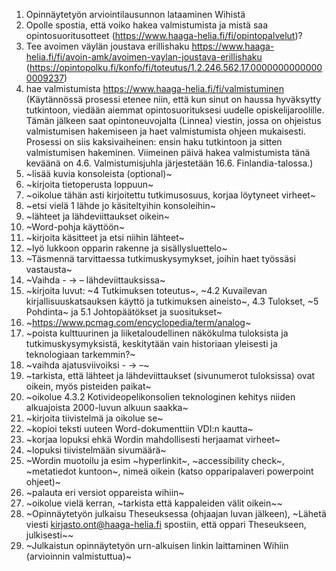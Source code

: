 1. Opinnäytetyön arviointilausunnon lataaminen Wihistä​
4. Opolle spostia, että voiko hakea valmistumista ja mistä saa opintosuoritusotteet (https://www.haaga-helia.fi/fi/opintopalvelut)?
5. Tee avoimen väylän joustava erillishaku https://www.haaga-helia.fi/fi/avoin-amk/avoimen-vaylan-joustava-erillishaku (https://opintopolku.fi/konfo/fi/toteutus/1.2.246.562.17.00000000000000009237)
6. hae valmistumista https://www.haaga-helia.fi/fi/valmistuminen (Käytännössä prosessi etenee niin, että kun sinut on haussa hyväksytty tutkintoon, viedään aiemmat opintosuorituksesi uudelle opiskelijaroolille. Tämän jälkeen saat opintoneuvojalta (Linnea) viestin, jossa on ohjeistus valmistumisen hakemiseen ja haet valmistumista ohjeen mukaisesti. Prosessi on siis kaksivaiheinen: ensin haku tutkintoon ja sitten valmistumisen hakeminen. Viimeinen päivä hakea valmistumista tänä keväänä on 4.6. Valmistumisjuhla järjestetään 16.6. Finlandia-talossa.)
7. ~lisää kuvia konsoleista (optional)~
10. ~kirjoita tietoperusta loppuun~
11. ~oikolue tähän asti kirjoitettu tutkimusosuus, korjaa löytyneet virheet~
12. ~etsi vielä 1 lähde jo käsiteltyihin konsoleihin~
13. ~lähteet ja lähdeviittaukset oikein~
14. ~Word-pohja käyttöön~
15. ~kirjoita käsitteet ja etsi niihin lähteet~
16. ~lyö lukkoon opparin rakenne ja sisällysluettelo~
17. ~Täsmennä tarvittaessa tutkimuskysymykset, joihin haet työssäsi vastausta~
18. ~Vaihda - -> –  lähdeviittauksissa~
19. ~kirjoita luvut: ~4 Tutkimuksen toteutus~, ~4.2 Kuvailevan kirjallisuuskatsauksen käyttö ja tutkimuksen aineisto~, 4.3 Tulokset, ~5 Pohdinta~ ja 5.1 Johtopäätökset ja suositukset~
20. ~https://www.pcmag.com/encyclopedia/term/analog~
21. ~poista kulttuurinen ja liiketaloudellinen näkökulma tuloksista ja tutkimuskysymyksistä, keskitytään vain historiaan yleisesti ja teknologiaan tarkemmin?~
22. ~vaihda ajatusviivoiksi - -> –~
23. ~tarkista, että lähteet ja lähdeviittaukset (sivunumerot tuloksissa) ovat oikein, myös pisteiden paikat~
24. ~oikolue 4.3.2 Kotivideopelikonsolien teknologinen kehitys niiden alkuajoista 2000-luvun alkuun saakka~
26. ~kirjoita tiivistelmä ja oikolue se~
1. ~kopioi teksti uuteen Word-dokumenttiin VDI:n kautta~
2. ~korjaa lopuksi ehkä Wordin mahdollisesti herjaamat virheet~
2. ~lopuksi tiivistelmään sivumäärä~
1. ~Wordin muotoilu ja esim ~hyperlinkit~, ~accessibility check~, ~metatiedot kuntoon~, nimeä oikein (katso opparipalaveri powerpoint ohjeet)~
2. ~palauta eri versiot oppareista wihiin~
3. ~oikolue vielä kerran, ~tarkista että kappaleiden välit oikein~~
4. ~Opinnäytetyön julkaisu Theseuksessa (ohjaajan luvan jälkeen), ~Lähetä viesti kirjasto.ont@haaga-helia.fi spostiin, että oppari Theseukseen, julkisesti~~
5. ~Julkaistun opinnäytetyön urn-alkuisen linkin laittaminen Wihiin (arvioinnin valmistuttua)~
